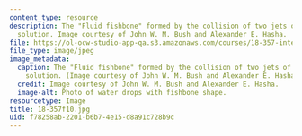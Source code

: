 ```yaml
---
content_type: resource
description: The "Fluid fishbone" formed by the collision of two jets of a glycerine-water
  solution. Image courtesy of John W. M. Bush and Alexander E. Hasha.
file: https://ol-ocw-studio-app-qa.s3.amazonaws.com/courses/18-357-interfacial-phenomena-fall-2010/f78258ab2201b6b74e15d8a91c728b9c_18-357f10.jpg
file_type: image/jpeg
image_metadata:
  caption: The "Fluid fishbone" formed by the collision of two jets of a glycerine-water
    solution. (Image courtesy of John W. M. Bush and Alexander E. Hasha.)
  credit: Image courtesy of John W. M. Bush and Alexander E. Hasha.
  image-alt: Photo of water drops with fishbone shape.
resourcetype: Image
title: 18-357f10.jpg
uid: f78258ab-2201-b6b7-4e15-d8a91c728b9c
---
```

